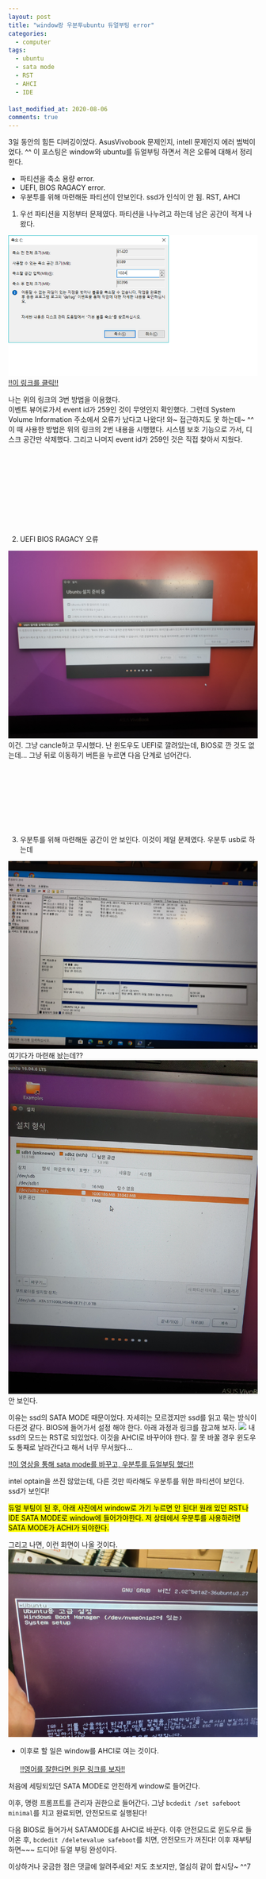 ```yaml
---
layout: post
title: "window랑 우분투ubuntu 듀얼부팅 error"
categories:
  - computer
tags:
  - ubuntu
  - sata mode
  - RST
  - AHCI
  - IDE

last_modified_at: 2020-08-06
comments: true
---
```

3일 동안의 힘든 디버깅이었다. AsusVivobook 문제인지, intell 문제인지 에러 범벅이었다. ^^ 이 포스팅은 window와 ubuntu를 듀얼부팅 하면서 격은 오류에 대해서 정리한다.<br>

- 파티션을 축소 용량 error.
- UEFI, BIOS RAGACY error.
- 우분투를 위해 마련해둔 파티션이 안보인다. ssd가 인식이 안 됨. RST, AHCI

1. 우선 파티션을 지정부터 문제였다. 파티션을 나누려고 하는데 남은 공간이 적게 나왔다.
<img src="/assets/img/computer/ubuntu/partition.png">
<a href ="https://archive2497.tistory.com/entry/%EC%9D%B4%EB%8F%99%ED%95%A0-%EC%88%98-%EC%97%86%EB%8A%94-%ED%8C%8C%EC%9D%BC%EC%9D%B4-%EC%9E%88%EB%8A%94-%EC%A7%80%EC%A0%90%EC%9D%84-%EB%B2%97%EC%96%B4%EB%82%98-%EB%B3%BC%EB%A5%A8%EC%9D%84-%EC%B6%95%EC%86%8C%ED%95%A0-%EC%88%98-%EC%97%86%EC%8A%B5%EB%8B%88%EB%8B%A4-%ED%95%B4%EA%B2%B0%EB%B0%A9%EB%B2%95-%EC%A0%95%EB%A6%AC">!!이 링크를 클릭!!<a>

나는 위의 링크의 3번 방법을 이용했다.<br>
이벤트 뷰어로가서 event id가 259인 것이 무엇인지 확인했다. 그런데 System Volume Information 주소에서 오류가 났다고 나왔다! 와~ 접근하지도 못 하는데~ ^^ 이 때 사용한 방법은 위의 링크의 2번 내용을 시행했다. 시스템 보호 기능으로 가서, 디스크 공간만 삭제했다. 그리고 나머지 event id가 259인 것은 직접 찾아서 지웠다.<br>

<br>
<br>
<br>
<br>
<br>
<br>
<br>
<br>
<br>

2. UEFI BIOS RAGACY 오류
<img src="/assets/img/computer/ubuntu/uefiError.jpg">
이건. 그냥 cancle하고 무시했다. 난 윈도우도 UEFI로 깔려있는데, BIOS로 깐 것도 없는데... 그냥 뒤로 이동하기 버튼을 누르면 다음 단계로 넘어간다. 

<br>
<br>
<br>
<br>
<br>
<br>
<br>
<br>
<br>

3. 우분투를 위해 마련해둔 공간이 안 보인다.
이것이 제일 문제였다. 우분투 usb로 하는데 
<img src="/assets/img/computer/ubuntu/arrange.jpg">
여기다가 마련해 놨는데?? 
<img src="/assets/img/computer/ubuntu/search.jpg">
안 보인다.

이유는 ssd의 SATA MODE 때문이었다. 자세히는 모르겠지만 ssd를 읽고 묶는 방식이 다른것 같다. BIOS에 들어가서 설정 해야 한다. 아래 과정과 링크를 참고해 보자.
<img src="/assets/img/computer/ubuntu/BIOS.jpg">
내 ssd의 모드는 RST로 되있었다. 이것을 AHCI로 바꾸어야 한다. 잘 못 바꿀 경우 윈도우도 통째로 날라간다고 해서 너무 무서웠다...<br>

<a href = "https://www.youtube.com/watch?v=2uXgbF3P2F8&t=426s">!!이 영상을 통해 sata mode를 바꾸고, 우분투를 듀얼부팅 했다!!<a>

intel optain을 쓰진 않았는데, 다른 것만 따라해도 우분투를 위한 파티션이 보인다. ssd가 보인다!


<mark> 듀얼 부팅이 된 후, 아래 사진에서 window로 가기 누르면 안 된다! 원래 있던 RST나 IDE SATA MODE로 window에 들어가야한다. 저 상태에서 우분투를 사용하려면 SATA MODE가 ACHI가 되야한다.</mark>

그리고 나면, 이런 화면이 나올 것이다.
<img src="/assets/img/computer/ubuntu/complete.jpg">

- 이후로 할 일은 window를 AHCI로 여는 것이다.<br><br>
<a href="https://support.thinkcritical.com/kb/articles/switch-windows-10-from-raid-ide-to-ahci">!!영어를 잘한다면 원문 링크를 보자!!<a>

처음에 세팅되있던 SATA MODE로 안전하게 window로 들어간다.

이후, 명령 프롬프트를 관리자 권한으로 들어간다. 그냥 
```bcdedit /set safeboot minimal```를 치고 완료되면, 안전모드로 실행된다!

다음 BIOS로 들어가서 SATAMODE를 AHCI로 바꾼다. 이후 안전모드로 윈도우로 들어온 후,
```bcdedit /deletevalue safeboot```를 치면, 안전모드가 꺼진다!
이후 재부팅하면~~~ 드디어! 듀얼 부팅 완성이다.

이상하거나 궁금한 점은 댓글에 알려주세요! 저도 초보지만, 열심히 같이 합시당~ ^^7